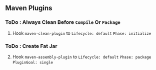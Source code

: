 ## Maven Plugins

### ToDo : Always Clean Before `Compile` Or `Package`
1. Hook `maven-clean-plugin` to `Lifecycle: default` `Phase: initialize`  

### ToDo : Create Fat Jar 
2. Hook `maven-assembly-plugin` to `Lifecycle: default` `Phase: package` `PluginGoal: single`